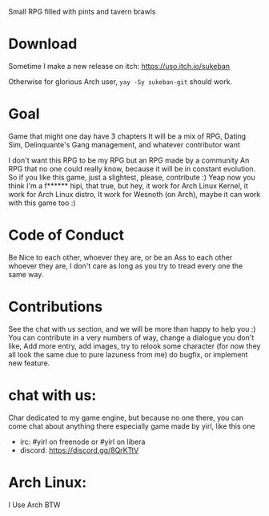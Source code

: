 Small RPG filled with pints and tavern brawls

# Download
Sometime I make a new release on itch: https://uso.itch.io/sukeban

Otherwise for glorious Arch user, ``` yay -Sy sukeban-git ``` should work.

# Goal
Game that might one day have 3 chapters
It will be a mix of RPG, Dating Sim, Delinquante's Gang management, and whatever contributor want

I don't want this RPG to be my RPG but an RPG made by a community
An RPG that no one could really know, because it will be in constant evolution.
So if you like this game, just a slightest, please, contribute :)
Yeap now you think I'm a f****** hipi, that true, but hey, it work for Arch Linux Kernel, it work for Arch Linux distro, It work for Wesnoth (on Arch), maybe it can work with this game too :)

# Code of Conduct
Be Nice to each other, whoever they are,
or be an Ass to each other whoever they are, I don't care as long as you try to tread every one the same way.

# Contributions
See the chat with us section, and we will be more than happy to help you :)
You can contribute in a very numbers of way, change a dialogue you don't like,
Add more entry, add images, try to relook some character (for now they all look the same due to pure lazuness from me)
do bugfix, or implement new feature.

# chat with us:
Char dedicated to my game engine, but because no one there,
you can come chat about anything there
especially game made by yirl, like this one

* irc: #yirl on freenode or #yirl on libera
* discord: https://discord.gg/8QrKTtV

# Arch Linux:
I Use Arch BTW
